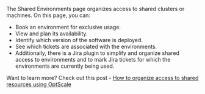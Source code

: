 The Shared Environments page organizes access to shared clusters or machines. On this page, you can:
- Book an environment for exclusive usage.
- View and plan its availability.
- Identify which version of the software is deployed.
- See which tickets are associated with the environments.
- Additionally, there is a Jira plugin to simplify and organize shared access to environments and to mark Jira tickets for which the environments are currently being used.

Want to learn more? Check out this post - [How to organize access to shared resources using OptScale](https://hystax.com/how-to-organize-access-to-shared-resources-using-optscale/)
